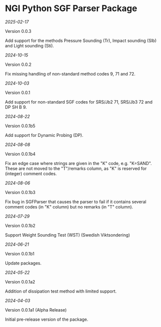 # NGI Python SGF Parser Package

_2025-02-17_

Version 0.0.3

Add support for the methods Pressure Sounding (Tr), Impact sounding (Slb) and Light sounding (Sti).

_2024-10-15_

Version 0.0.2

Fix missing handling of non-standard method codes 9, 71 and 72.

_2024-10-03_

Version 0.0.1

Add support for non-standard SGF codes for SRS/Jb2 71, SRS/Jb3 72 and DP SH B 9.

_2024-08-22_

Version 0.0.1b5

Add support for Dynamic Probing (DP).

_2024-08-08_

Version 0.0.1b4

Fix an edge case where strings are given in the "K" code, e.g. "K=SAND". 
These are not moved to the "T"/remarks column, as "K" is reserved for (integer) comment codes.

_2024-08-06_

Version 0.0.1b3

Fix bug in SGFParser that causes the parser to fail if it contains several comment codes (in "K" column) but no remarks (in "T" column).

_2024-07-29_

Version 0.0.1b2

Support Weight Sounding Test (WST) (Swedish Viktsondering)

_2024-06-21_

Version 0.0.1b1

Update packages.


_2024-05-22_

Version 0.0.1a2

Addition of dissipation test method with limited support.


_2024-04-03_

Version 0.0.1a1 (Alpha Release)

Initial pre-release version of the package.
